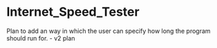 # Internet_Speed_Tester
 
Plan to add an way in which the user can specify how long the program should run for. - v2 plan
